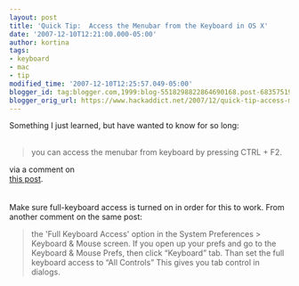```yaml
---
layout: post
title: 'Quick Tip:  Access the Menubar from the Keyboard in OS X'
date: '2007-12-10T12:21:00.000-05:00'
author: kortina
tags:
- keyboard
- mac
- tip
modified_time: '2007-12-10T12:25:57.049-05:00'
blogger_id: tag:blogger.com,1999:blog-5518298822864690168.post-6835751959525662491
blogger_orig_url: https://www.hackaddict.net/2007/12/quick-tip-access-menubar-from-keyboard.html
---
```


Something I just learned, but have wanted to know for so long:<br/><br/><blockquote>you can access the menubar from keyboard by pressing CTRL + F2.</blockquote> via a comment on<br/><a href="http://iboughtamac.com/2007/01/13/useful-keyboard-shortcuts-in-os-x/">this post</a>.<br/><br/><br/>Make sure full-keyboard access is turned on in order for this to work.  From another comment on the same post: <blockquote>the 'Full Keyboard Access' option in the System Preferences &gt; Keyboard &amp; Mouse screen. If you open up your prefs and go to the Keyboard &amp; Mouse Prefs, then click “Keyboard” tab. Than set the full keyboard access to “All Controls” This gives you tab control in dialogs.</blockquote>